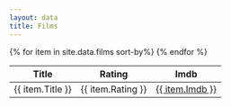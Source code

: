 ```yaml
---
layout: data
title: Films
---
```

<table class="tablesorter">
    <thead>
        <th>Title</th>
        <th>Rating</th>
        <th>Imdb</th>
    </thead>
    <tbody>
    {% for item in site.data.films sort-by%}
        <tr>
            <td>{{ item.Title }}</td>
            <td>{{ item.Rating }}</td>
            <td><a href="http://www.imdb.com/title/{{ item.Imdb }}/">{{ item.Imdb }}</a></td>
        </tr>
    {% endfor %}
    </tbody>
</table>
